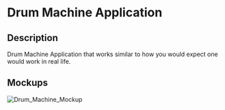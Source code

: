 # Drum Machine Application
## Description 
Drum Machine Application that works similar to how you would expect one would work in real life.
## Mockups
![Drum_Machine_Mockup](https://github.com/Septerm/Drum-Machine/assets/83568042/6b4de88e-d548-43f5-b561-81c75917ce49)
